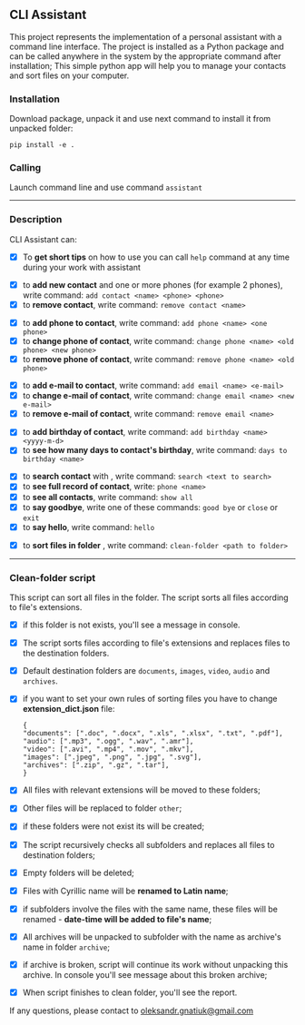 ## CLI Assistant
This project represents the implementation of a personal assistant with a command line interface. 
The project is installed as a Python package and can be called anywhere in the system by the appropriate command after installation; 
This simple python app will help you to manage your contacts and sort files on your computer. 


### Installation

Download package, unpack it and use next command to install it from unpacked folder:

```bush
pip install -e .
```
### Calling

Launch command line and use command `assistant`

___

### Description

CLI Assistant can:

- [x] To __get short tips__ on how to use you can call `help` command at any time during your work with assistant

<p>

- [x] to __add new contact__ and one or more phones (for example 2 phones), write command: `add contact <name> <phone> <phone>`
- [x] to __remove contact__, write command: `remove contact <name>`

<p>

- [x] to __add phone to contact__, write command: `add phone <name> <one phone>`
- [x] to __change phone of contact__, write command: `change phone <name> <old phone> <new phone>`
- [x] to __remove phone of contact__, write command: `remove phone <name> <old phone>`

<p>

- [x] to __add e-mail to contact__, write command: `add email <name> <e-mail>`
- [x] to __change e-mail of contact__, write command: `change email <name> <new e-mail>`
- [x] to __remove e-mail of contact__, write command: `remove email <name>`

<p>

- [x] to __add birthday of contact__, write command: `add birthday <name> <yyyy-m-d>`
- [x] to __see how many days to contact's birthday__, write command: `days to birthday <name>`

<p>

- [x] to __search contact__ with <text to search>, write command: `search <text to search>`
- [x] to __see full record of contact__, write: `phone <name>`
- [x] to __see all contacts__, write command: `show all`
- [x] to __say goodbye__, write one of these commands: `good bye` or `close` or `exit`
- [x] to __say hello__, write command: `hello`

<p>

- [x] to __sort files in folder__ , write command: `clean-folder <path to folder>`

___

### Clean-folder script

<p> This script can sort all files in the folder. The script sorts all files according to file's extensions.</p>

- [x] if this folder is not exists, you'll see a message in console.
- [x] The script sorts files according to file's extensions and replaces files to the destination folders.
- [x] Default destination folders are `documents`, `images`, `video`, `audio` and `archives`.
- [x] if you want to set your own rules of sorting files you have to change **extension_dict.json** file:

  ```text
  {
  "documents": [".doc", ".docx", ".xls", ".xlsx", ".txt", ".pdf"],
  "audio": [".mp3", ".ogg", ".wav", ".amr"],
  "video": [".avi", ".mp4", ".mov", ".mkv"],
  "images": [".jpeg", ".png", ".jpg", ".svg"],
  "archives": [".zip", ".gz", ".tar"],
  }
  ```

- [x] All files with relevant extensions will be moved to these folders;
- [x] Other files will be replaced to folder `other`;
- [x] if these folders were not exist its will be created;
- [x] The script recursively checks all subfolders and replaces all files to destination folders;
- [x] Empty folders will be deleted;
- [x] Files with Cyrillic name will be **renamed to Latin name**;
- [x] if subfolders involve the files with the same name, these files will be renamed - **date-time will be added to file's name**;
- [x] All archives will be unpacked to subfolder with the name as archive's name in folder `archive`;
- [x] if archive is broken, script will continue its work without unpacking this archive. In console you'll see message about this broken archive;
- [x] When script finishes to clean folder, you'll see the report.

If any questions, please contact to oleksandr.gnatiuk@gmail.com
